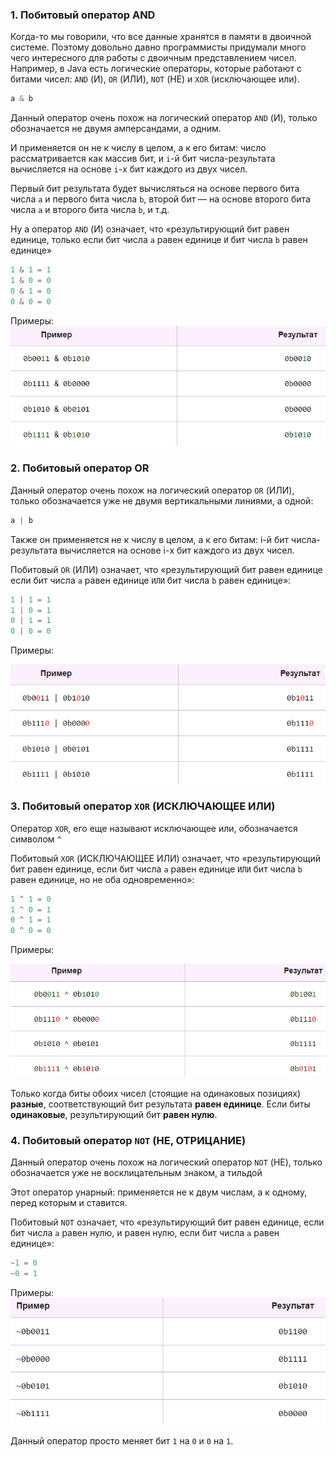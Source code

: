 ### 1. Побитовый оператор AND 

Когда-то мы говорили, что все данные хранятся в памяти в двоичной системе. Поэтому довольно давно программисты придумали много чего интересного для работы с двоичным представлением чисел. Например, в Java есть логические операторы, которые работают с битами чисел: `AND` (И), `OR` (ИЛИ), `NOT` (НЕ) и `XOR` (исключающее или).


```Java
a & b
```

Данный оператор очень похож на логический оператор `AND` (И), только обозначается не двумя амперсандами, а одним.

И применяется он не к числу в целом, а к его битам: число рассматривается как массив бит, и `i`-й бит числа-результата вычисляется на основе `i`-х бит каждого из двух чисел.

Первый бит результата будет вычисляться на основе первого бита числа `a` и первого бита числа `b`, второй бит — на основе второго бита числа `a` и второго бита числа `b`, и т.д.

Ну а оператор `AND` (И) означает, что «результирующий бит равен единице, только если бит числа `a` равен единице `И` бит числа `b` равен единице»

```java
1 & 1 = 1
1 & 0 = 0
0 & 1 = 0
0 & 0 = 0
```

Примеры:
![Pasted image 20230413202314.png](..%2Fimg%2Flevel9%2FPasted%20image%2020230413202314.png)


### 2. Побитовый оператор OR 

Данный оператор очень похож на логический оператор `OR` (ИЛИ), только обозначается уже не двумя вертикальными линиями, а одной:

```java
a | b
```

Также он применяется не к числу в целом, а к его битам: i-й бит числа-результата вычисляется на основе i-х бит каждого из двух чисел.

Побитовый `OR` (ИЛИ) означает, что «результирующий бит равен единице если бит числа `a` равен единице `ИЛИ` бит числа `b` равен единице»:

```java
1 | 1 = 1
1 | 0 = 1
0 | 1 = 1
0 | 0 = 0
```

Примеры:

![Pasted image 20230413202402.png](..%2Fimg%2Flevel9%2FPasted%20image%2020230413202402.png)

### 3. Побитовый оператор `XOR` (ИСКЛЮЧАЮЩЕЕ ИЛИ) 

Оператор `XOR`, его еще называют исключающее или, обозначается символом `^`

Побитовый `XOR` (ИСКЛЮЧАЮЩЕЕ ИЛИ) означает, что «результирующий бит равен единице, если бит числа `a` равен единице `ИЛИ` бит числа `b` равен единице, но не оба одновременно»:

```java
1 ^ 1 = 0
1 ^ 0 = 1
0 ^ 1 = 1
0 ^ 0 = 0
```

Примеры:

![Pasted image 20230413203042.png](..%2Fimg%2Flevel9%2FPasted%20image%2020230413203042.png)

Только когда биты обоих чисел (стоящие на одинаковых позициях) **разные**, соответствующий бит результата **равен единице**. Если биты **одинаковые**, результирующий бит **равен нулю**.

### 4. Побитовый оператор `NOT` (НЕ, ОТРИЦАНИЕ) 

Данный оператор очень похож на логический оператор `NOT` (НЕ), только обозначается уже не восклицательным знаком, а тильдой

Этот оператор унарный: применяется не к двум числам, а к одному, перед которым и ставится.

Побитовый `NOT` означает, что «результирующий бит равен единице, если бит числа `a` равен нулю, и равен нулю, если бит числа `a` равен единице»:

```java
~1 = 0
~0 = 1
```

Примеры:
![Pasted image 20230413203907.png](..%2Fimg%2Flevel9%2FPasted%20image%2020230413203907.png)

Данный оператор просто меняет бит `1` на `0` и `0` на `1`.